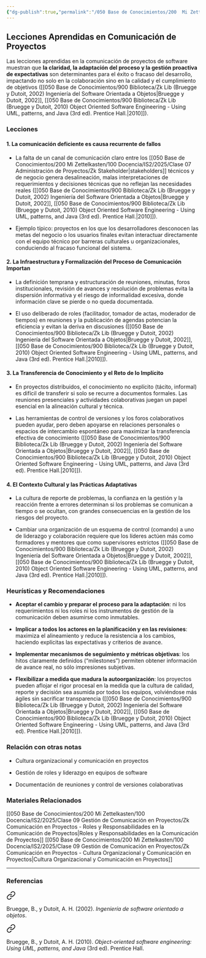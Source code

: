 ```yaml
---
{"dg-publish":true,"permalink":"/050 Base de Conocimientos/200  Mi Zettelkasten/100 Docencia/IS2/2025/Clase 09 Gestión de Comunicación en Proyectos/Zk Comunicación en Proyectos - Lecciones Aprendidas en Comunicación de Proyectos/","tags":["definir","digitalGarden"]}
---
```


## Lecciones Aprendidas en Comunicación de Proyectos

Las lecciones aprendidas en la comunicación de proyectos de software muestran que **la claridad, la adaptación del proceso y la gestión proactiva de expectativas** son determinantes para el éxito o fracaso del desarrollo, impactando no solo en la colaboración sino en la calidad y el cumplimiento de objetivos ([[050 Base de Conocimientos/900 Biblioteca/Zk Lib (Bruegge y Dutoit, 2002) Ingeniería del Software Orientada a Objetos\|Bruegge y Dutoit, 2002]], [[050 Base de Conocimientos/900 Biblioteca/Zk Lib (Bruegge y Dutoit, 2010) Object Oriented Software Engineering -  Using UML, patterns, and Java (3rd ed). Prentice Hall.\|2010]]).

### Lecciones

#### 1. La comunicación deficiente es causa recurrente de fallos

- La falta de un canal de comunicación claro entre los [[050 Base de Conocimientos/200  Mi Zettelkasten/100 Docencia/IS2/2025/Clase 07 Administración de Proyectos/Zk Stakeholder\|stakeholders]] técnicos y de negocio genera desalineación, malas interpretaciones de requerimientos y decisiones técnicas que no reflejan las necesidades reales ([[050 Base de Conocimientos/900 Biblioteca/Zk Lib (Bruegge y Dutoit, 2002) Ingeniería del Software Orientada a Objetos\|Bruegge y Dutoit, 2002]], [[050 Base de Conocimientos/900 Biblioteca/Zk Lib (Bruegge y Dutoit, 2010) Object Oriented Software Engineering -  Using UML, patterns, and Java (3rd ed). Prentice Hall.\|2010]]).
    
- Ejemplo típico: proyectos en los que los desarrolladores desconocen las metas del negocio o los usuarios finales evitan interactuar directamente con el equipo técnico por barreras culturales u organizacionales, conduciendo al fracaso funcional del sistema.

#### 2. La Infraestructura y Formalización del Proceso de Comunicación Importan

- La definición temprana y estructuración de reuniones, minutas, foros institucionales, revisión de avances y resolución de problemas evita la dispersión informativa y el riesgo de informalidad excesiva, donde información clave se pierde o no queda documentada.
    
- El uso deliberado de roles (facilitador, tomador de actas, moderador de tiempos) en reuniones y la publicación de agendas potencian la eficiencia y evitan la deriva en discusiones ([[050 Base de Conocimientos/900 Biblioteca/Zk Lib (Bruegge y Dutoit, 2002) Ingeniería del Software Orientada a Objetos\|Bruegge y Dutoit, 2002]], [[050 Base de Conocimientos/900 Biblioteca/Zk Lib (Bruegge y Dutoit, 2010) Object Oriented Software Engineering -  Using UML, patterns, and Java (3rd ed). Prentice Hall.\|2010]]).

#### 3. La Transferencia de Conocimiento y el Reto de lo Implícito

- En proyectos distribuidos, el conocimiento no explícito (tácito, informal) es difícil de transferir si solo se recurre a documentos formales. Las reuniones presenciales y actividades colaborativas juegan un papel esencial en la alineación cultural y técnica.
    
- Las herramientas de control de versiones y los foros colaborativos pueden ayudar, pero deben apoyarse en relaciones personales o espacios de intercambio espontáneo para maximizar la transferencia efectiva de conocimiento ([[050 Base de Conocimientos/900 Biblioteca/Zk Lib (Bruegge y Dutoit, 2002) Ingeniería del Software Orientada a Objetos\|Bruegge y Dutoit, 2002]], [[050 Base de Conocimientos/900 Biblioteca/Zk Lib (Bruegge y Dutoit, 2010) Object Oriented Software Engineering -  Using UML, patterns, and Java (3rd ed). Prentice Hall.\|2010]]).
    
#### 4. El Contexto Cultural y las Prácticas Adaptativas

- La cultura de reporte de problemas, la confianza en la gestión y la reacción frente a errores determinan si los problemas se comunican a tiempo o se ocultan, con grandes consecuencias en la gestión de los riesgos del proyecto.
    
- Cambiar una organización de un esquema de control (comando) a uno de liderazgo y colaboración requiere que los líderes actúen más como formadores y mentores que como supervisores estrictos ([[050 Base de Conocimientos/900 Biblioteca/Zk Lib (Bruegge y Dutoit, 2002) Ingeniería del Software Orientada a Objetos\|Bruegge y Dutoit, 2002]], [[050 Base de Conocimientos/900 Biblioteca/Zk Lib (Bruegge y Dutoit, 2010) Object Oriented Software Engineering -  Using UML, patterns, and Java (3rd ed). Prentice Hall.\|2010]]).

### Heurísticas y Recomendaciones

- **Aceptar el cambio y preparar el proceso para la adaptación**: ni los requerimientos ni los roles ni los instrumentos de gestión de la comunicación deben asumirse como inmutables.
    
- **Implicar a todos los actores en la planificación y en las revisiones**: maximiza el alineamiento y reduce la resistencia a los cambios, haciendo explícitas las expectativas y criterios de avance.
    
- **Implementar mecanismos de seguimiento y métricas objetivas**: los hitos claramente definidos (“milestones”) permiten obtener información de avance real, no sólo impresiones subjetivas.
    
- **Flexibilizar a medida que madura la autoorganización**: los proyectos pueden aflojar el rigor procesal en la medida que la cultura de calidad, reporte y decisión sea asumida por todos los equipos, volviéndose más ágiles sin sacrificar transparencia ([[050 Base de Conocimientos/900 Biblioteca/Zk Lib (Bruegge y Dutoit, 2002) Ingeniería del Software Orientada a Objetos\|Bruegge y Dutoit, 2002]], [[050 Base de Conocimientos/900 Biblioteca/Zk Lib (Bruegge y Dutoit, 2010) Object Oriented Software Engineering -  Using UML, patterns, and Java (3rd ed). Prentice Hall.\|2010]]).

### Relación con otras notas

- Cultura organizacional y comunicación en proyectos
    
- Gestión de roles y liderazgo en equipos de software
    
- Documentación de reuniones y control de versiones colaborativas
    

### Materiales Relacionados
[[050 Base de Conocimientos/200  Mi Zettelkasten/100 Docencia/IS2/2025/Clase 09 Gestión de Comunicación en Proyectos/Zk Comunicación en Proyectos - Roles y Responsabilidades en la Comunicación de Proyectos\|Roles y Responsabilidades en la Comunicación de Proyectos]]
[[050 Base de Conocimientos/200  Mi Zettelkasten/100 Docencia/IS2/2025/Clase 09 Gestión de Comunicación en Proyectos/Zk Comunicación en Proyectos - Cultura Organizacional y Comunicación en Proyectos\|Cultura Organizacional y Comunicación en Proyectos]]

---
### Referencias

<div class="transclusion internal-embed is-loaded"><a class="markdown-embed-link" href="/050 Base de Conocimientos/900 Biblioteca/Zk Lib (Bruegge y Dutoit, 2002) Ingeniería del Software Orientada a Objetos/#921cfa" aria-label="Open link"><svg xmlns="http://www.w3.org/2000/svg" width="24" height="24" viewBox="0 0 24 24" fill="none" stroke="currentColor" stroke-width="2" stroke-linecap="round" stroke-linejoin="round" class="svg-icon lucide-link"><path d="M10 13a5 5 0 0 0 7.54.54l3-3a5 5 0 0 0-7.07-7.07l-1.72 1.71"></path><path d="M14 11a5 5 0 0 0-7.54-.54l-3 3a5 5 0 0 0 7.07 7.07l1.71-1.71"></path></svg></a><div class="markdown-embed">



Bruegge, B., y Dutoit, A. H. (2002). _Ingeniería de software orientado a objetos_. 

</div></div>


<div class="transclusion internal-embed is-loaded"><a class="markdown-embed-link" href="/050 Base de Conocimientos/900 Biblioteca/Zk Lib (Bruegge y Dutoit, 2010) Object Oriented Software Engineering -  Using UML, patterns, and Java (3rd ed). Prentice Hall./#157cb0" aria-label="Open link"><svg xmlns="http://www.w3.org/2000/svg" width="24" height="24" viewBox="0 0 24 24" fill="none" stroke="currentColor" stroke-width="2" stroke-linecap="round" stroke-linejoin="round" class="svg-icon lucide-link"><path d="M10 13a5 5 0 0 0 7.54.54l3-3a5 5 0 0 0-7.07-7.07l-1.72 1.71"></path><path d="M14 11a5 5 0 0 0-7.54-.54l-3 3a5 5 0 0 0 7.07 7.07l1.71-1.71"></path></svg></a><div class="markdown-embed">



Bruegge, B., y Dutoit, A. H. (2010). _Object-oriented software engineering: Using UML, patterns, and Java_ (3rd ed). Prentice Hall. 

</div></div>

